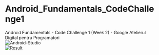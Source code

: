 # Android_Fundamentals_CodeChallenge1
Android Fundamentals - Code Challenge 1 (Week 2) - Google Atelierul Digital pentru Programatori
<br />
![Android-Studio](https://i.ibb.co/Xxrw25b/Screenshot-2020-04-22-at-23-03-51.png)
<br />
![Result](https://i.ibb.co/DpNTc19/Screenshot-20200422-230232-Code-Challenge1.jpg)
